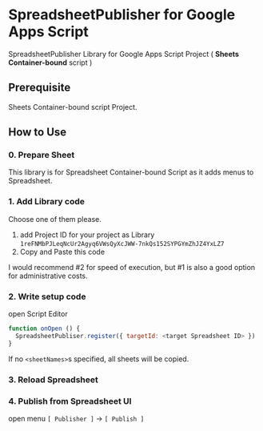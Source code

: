 # SpreadsheetPublisher for Google Apps Script

SpreadsheetPublisher Library for Google Apps Script Project ( **Sheets Container-bound** script )

## Prerequisite

Sheets Container-bound script Project.

## How to Use

### 0. Prepare Sheet

This library is for Spreadsheet Container-bound Script as it adds menus to Spreadsheet.

### 1. Add Library code

Choose one of them please.

 1. add Project ID for your project as Library `1reFNMbPJLeqNcUr2Agyq6VWsQyXcJWW-7nkQs152SYPGYmZhJZ4YxLZ7`
 2. Copy and Paste this code

I would recommend #2 for speed of execution, but #1 is also a good option for administrative costs.

### 2. Write setup code

open Script Editor

```javascript
function onOpen () {
  SpreadsheetPubliser.register({ targetId: <target Spreadsheet ID> })
}
```

If no `<sheetNames>`s specified, all sheets will be copied.

### 3. Reload Spreadsheet

### 4. Publish from Spreadsheet UI

open menu `[ Publisher ]` -> `[ Publish ]`
